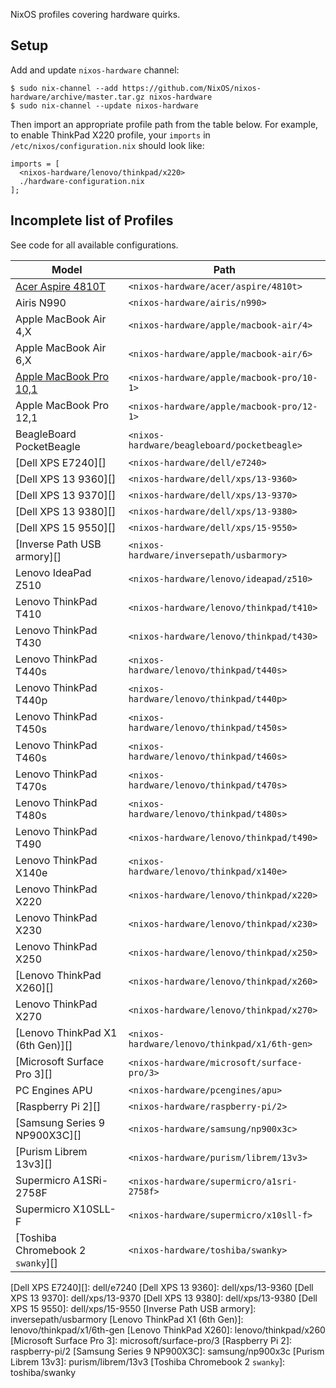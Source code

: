 NixOS profiles covering hardware quirks.

## Setup

Add and update `nixos-hardware` channel:

```
$ sudo nix-channel --add https://github.com/NixOS/nixos-hardware/archive/master.tar.gz nixos-hardware
$ sudo nix-channel --update nixos-hardware
```

Then import an appropriate profile path from the table below. For example, to
enable ThinkPad X220 profile, your `imports` in `/etc/nixos/configuration.nix`
should look like:

```
imports = [
  <nixos-hardware/lenovo/thinkpad/x220>
  ./hardware-configuration.nix
];
```

## Incomplete list of Profiles

See code for all available configurations.



| Model                             | Path                                          |
| --------------------------------- | --------------------------------------------  |
| [Acer Aspire 4810T][]             | `<nixos-hardware/acer/aspire/4810t>`          |
| Airis N990                        | `<nixos-hardware/airis/n990>`                 |
| Apple MacBook Air 4,X             | `<nixos-hardware/apple/macbook-air/4>`        |
| Apple MacBook Air 6,X             | `<nixos-hardware/apple/macbook-air/6>`        |
| [Apple MacBook Pro 10,1][]        | `<nixos-hardware/apple/macbook-pro/10-1>`     |
| Apple MacBook Pro 12,1            | `<nixos-hardware/apple/macbook-pro/12-1>`     |
| BeagleBoard PocketBeagle          | `<nixos-hardware/beagleboard/pocketbeagle>`   |
| [Dell XPS E7240][]                | `<nixos-hardware/dell/e7240>`                 |
| [Dell XPS 13 9360][]              | `<nixos-hardware/dell/xps/13-9360>`           |
| [Dell XPS 13 9370][]              | `<nixos-hardware/dell/xps/13-9370>`           |
| [Dell XPS 13 9380][]              | `<nixos-hardware/dell/xps/13-9380>`           |
| [Dell XPS 15 9550][]              | `<nixos-hardware/dell/xps/15-9550>`           |
| [Inverse Path USB armory][]       | `<nixos-hardware/inversepath/usbarmory>`      |
| Lenovo IdeaPad Z510               | `<nixos-hardware/lenovo/ideapad/z510>`        |
| Lenovo ThinkPad T410              | `<nixos-hardware/lenovo/thinkpad/t410>`       |
| Lenovo ThinkPad T430              | `<nixos-hardware/lenovo/thinkpad/t430>`       |
| Lenovo ThinkPad T440s             | `<nixos-hardware/lenovo/thinkpad/t440s>`      |
| Lenovo ThinkPad T440p             | `<nixos-hardware/lenovo/thinkpad/t440p>`      |
| Lenovo ThinkPad T450s             | `<nixos-hardware/lenovo/thinkpad/t450s>`      |
| Lenovo ThinkPad T460s             | `<nixos-hardware/lenovo/thinkpad/t460s>`      |
| Lenovo ThinkPad T470s             | `<nixos-hardware/lenovo/thinkpad/t470s>`      |
| Lenovo ThinkPad T480s             | `<nixos-hardware/lenovo/thinkpad/t480s>`      |
| Lenovo ThinkPad T490              | `<nixos-hardware/lenovo/thinkpad/t490>`       |
| Lenovo ThinkPad X140e             | `<nixos-hardware/lenovo/thinkpad/x140e>`      |
| Lenovo ThinkPad X220              | `<nixos-hardware/lenovo/thinkpad/x220>`       |
| Lenovo ThinkPad X230              | `<nixos-hardware/lenovo/thinkpad/x230>`       |
| Lenovo ThinkPad X250              | `<nixos-hardware/lenovo/thinkpad/x250>`       |
| [Lenovo ThinkPad X260][]          | `<nixos-hardware/lenovo/thinkpad/x260>`       |
| Lenovo ThinkPad X270              | `<nixos-hardware/lenovo/thinkpad/x270>`       |
| [Lenovo ThinkPad X1 (6th Gen)][]  | `<nixos-hardware/lenovo/thinkpad/x1/6th-gen>` |
| [Microsoft Surface Pro 3][]       | `<nixos-hardware/microsoft/surface-pro/3>`    |
| PC Engines APU                    | `<nixos-hardware/pcengines/apu>`              |
| [Raspberry Pi 2][]                | `<nixos-hardware/raspberry-pi/2>`             |
| [Samsung Series 9 NP900X3C][]     | `<nixos-hardware/samsung/np900x3c>`           |
| [Purism Librem 13v3][]            | `<nixos-hardware/purism/librem/13v3>`         |
| Supermicro A1SRi-2758F            | `<nixos-hardware/supermicro/a1sri-2758f>`     |
| Supermicro X10SLL-F               | `<nixos-hardware/supermicro/x10sll-f>`        |
| [Toshiba Chromebook 2 `swanky`][] | `<nixos-hardware/toshiba/swanky>`             |

[Acer Aspire 4810T]: acer/aspire/4810t
[Apple MacBook Pro 10,1]: apple/macbook-pro/10-1
[Dell XPS E7240][]: dell/e7240
[Dell XPS 13 9360]: dell/xps/13-9360
[Dell XPS 13 9370]: dell/xps/13-9370
[Dell XPS 13 9380]: dell/xps/13-9380
[Dell XPS 15 9550]: dell/xps/15-9550
[Inverse Path USB armory]: inversepath/usbarmory
[Lenovo ThinkPad X1 (6th Gen)]: lenovo/thinkpad/x1/6th-gen
[Lenovo ThinkPad X260]: lenovo/thinkpad/x260
[Microsoft Surface Pro 3]: microsoft/surface-pro/3
[Raspberry Pi 2]: raspberry-pi/2
[Samsung Series 9 NP900X3C]: samsung/np900x3c
[Purism Librem 13v3]: purism/librem/13v3
[Toshiba Chromebook 2 `swanky`]: toshiba/swanky
